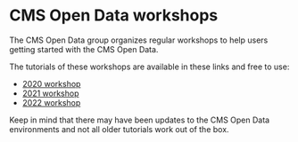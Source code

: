 # CMS Open Data workshops

The CMS Open Data group organizes regular workshops to help users getting started with the CMS Open Data. 

The tutorials of these workshops are available in these links and free to use:

- [2020 workshop](https://cms-opendata-workshop.github.io/2020-09-30-cms-open-data-workshop-for-theorists/)
- [2021 workshop](https://cms-opendata-workshop.github.io/2021-07-19-cms-open-data-workshop/)
- [2022 workshop](https://cms-opendata-workshop.github.io/2022-08-01-cms-open-data-workshop/)

Keep in mind that there may have been updates to the CMS Open Data environments and not all older tutorials work out of the box.
